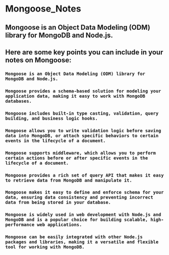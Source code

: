 # Mongoose_Notes
## Mongoose is an Object Data Modeling (ODM) library for MongoDB and Node.js.

## Here are some key points you can include in your notes on Mongoose:

### ```Mongoose is an Object Data Modeling (ODM) library for MongoDB and Node.js.```

### ```Mongoose provides a schema-based solution for modeling your application data, making it easy to work with MongoDB databases.```

### ```Mongoose includes built-in type casting, validation, query building, and business logic hooks.```

### ```Mongoose allows you to write validation logic before saving data into MongoDB, or attach specific behaviors to certain events in the lifecycle of a document.```

### ```Mongoose supports middleware, which allows you to perform certain actions before or after specific events in the lifecycle of a document.```

### ```Mongoose provides a rich set of query API that makes it easy to retrieve data from MongoDB and manipulate it.```

### ```Mongoose makes it easy to define and enforce schema for your data, ensuring data consistency and preventing incorrect data from being stored in your database.```

### ```Mongoose is widely used in web development with Node.js and MongoDB and is a popular choice for building scalable, high-performance web applications.```

### ```Mongoose can be easily integrated with other Node.js packages and libraries, making it a versatile and flexible tool for working with MongoDB.```


